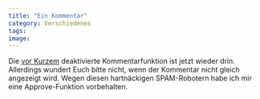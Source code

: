 ```yaml
---
title: "Ein Kommentar"
category: Verschiedenes
tags: 
image: 
---
```


Die [vor Kurzem](/2006/12/oaschloch-blede/) deaktivierte Kommentarfunktion ist jetzt wieder drin. Allerdings wundert Euch bitte nicht, wenn der Kommentar nicht gleich angezeigt wird. Wegen diesen hartnäckigen SPAM-Robotern habe ich mir eine Approve-Funktion vorbehalten.